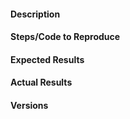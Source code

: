 <!--
Thanks for your interest in Plotly's Dash Cytoscape Component!

Note that GitHub issues in this repo are reserved for bug reports and feature
requests. Implementation questions should be discussed in our
[Dash Community Forum](https://community.plotly.com/c/dash).

Before opening a new issue, please search through existing issues (including
closed issues) and the [Dash Community Forum](https://community.plotly.com/c/dash).

When reporting a bug, please include a reproducible example! We recommend using
the [latest version](https://github.com/plotly/dash-cytoscape/blob/master/CHANGELOG.md)
as this project is frequently updated. Issues can be browser-specific so
it's usually helpful to mention the browser and version that you are using.

-->

#### Description

#### Steps/Code to Reproduce

<!--
Example:
```python
import dash
import dash_cytoscape as cyto
from dash import html

app = dash.Dash(__name__)

app.layout = html.Div([
    cyto.Cytoscape(
        id='cytoscape',
        elements=[
            {'data': {'id': 'one', 'label': 'Node 1'}, 'position': {'x': 50, 'y': 50}},
            {'data': {'id': 'two', 'label': 'Node 2'}, 'position': {'x': 200, 'y': 200}},
            {'data': {'source': 'one', 'target': 'two','label': 'Node 1 to 2'}}
        ],
        layout={'name': 'preset'}
    )
])

if __name__ == '__main__':
    app.run(debug=True)
```
If the code is too long, feel free to put it in a public gist and link
it in the issue: https://gist.github.com
-->

#### Expected Results

<!-- Please paste or describe the expected results.-->

#### Actual Results

<!-- Please paste or specifically describe the actual output or traceback. -->

#### Versions

<!--
Please run the following snippet and paste the output below:

from __future__ import print_function
import dash; print("Dash", dash.__version__)
import dash_renderer; print("Dash Renderer", dash_renderer.__version)
import dash_cytoscape; print("Dash Cytoscape", dash_cytoscape.__version__)
-->

<!--
Thanks for taking the time to help up improve this component. Dash Cytoscape
would not be possible without awesome contributors like you!
 -->
